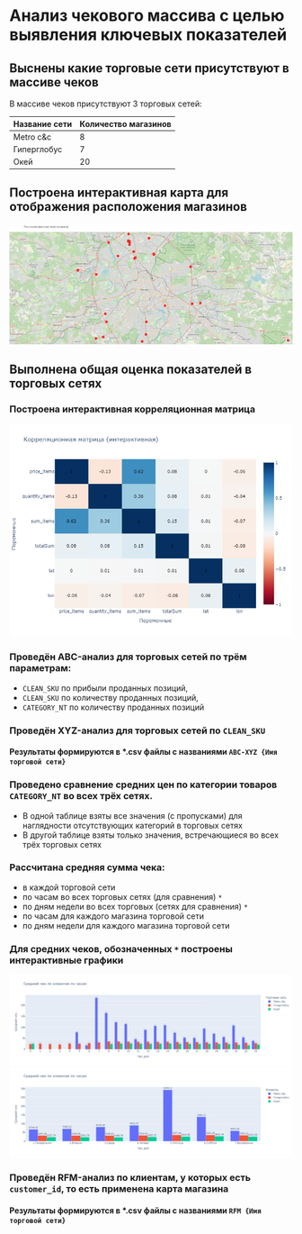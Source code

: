 # Анализ чекового массива с целью выявления ключевых показателей

## Выснены какие торговые сети присутствуют в массиве чеков

В массиве чеков присутствуют 3 торговых сетей:

| Название сети | Количество магазинов |
| ------------------------- | --------------------------------------- |
| Metro c&c                 | 8                                       |
| Гиперглобус    | 7                                       |
| Окей                  | 20                                      |

## Построена интерактивная карта для отображения расположения магазинов

<img src="https://github.com/mishandri/Data-Analysis/blob/main/tests/Ntech/pics/map.gif" title="Интерактивная карта магазинов" />

## Выполнена общая оценка показателей в торговых сетях

### Построена интерактивная корреляционная матрица

<img src="https://github.com/mishandri/Data-Analysis/blob/main/tests/Ntech/pics/corr.png" title="Корреляционная матрица" />

### Проведён ABC-анализ для торговых сетей по трём параметрам:

- `CLEAN_SKU` по прибыли проданных позиций,
- `CLEAN_SKU` по количеству проданных позиций,
- `CATEGORY_NT` по количеству проданных позиций

### Проведён XYZ-анализ для торговых сетей по `CLEAN_SKU`

#### Результаты формируются в *.csv файлы с названиями `ABC-XYZ {Имя торговой сети}`

### Проведено сравнение средних цен по категории товаров `CATEGORY_NT` во всех трёх сетях.

- В одной таблице взяты все значения (с пропусками) для наглядности отсутствующих категорий в торговых сетях
- В другой таблице взяты только значения, встречающиеся во всех трёх торговых сетях

### Рассчитана средняя сумма чека:

- в каждой торговой сети
- по часам во всех торговых сетях (для сравнения) `*`
- по дням недели во всех торговых (сетях для сравнения) `*`
- по часам для каждого магазина торговой сети
- по дням недели для каждого магазина торговой сети

### Для средних чеков, обозначенных `*` построены интерактивные графики

<img src="https://github.com/mishandri/Data-Analysis/blob/main/tests/Ntech/pics/mean_chek_hour.png" title="Средний чек по часам" />

<img src="https://github.com/mishandri/Data-Analysis/blob/main/tests/Ntech/pics/mean_chek_weekday.png" title="Средний чек по дням недели" />

### Проведён RFM-анализ по клиентам, у которых есть `customer_id`, то есть применена карта магазина

#### Результаты формируются в *.csv файлы с названиями `RFM {Имя торговой сети}`
